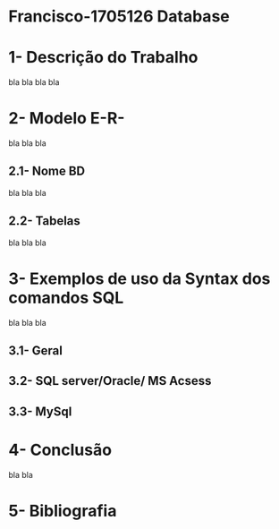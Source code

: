 # Francisco-1705126 Database
# 1- Descrição do Trabalho

bla bla bla bla

# 2- Modelo E-R-
bla bla bla
## 2.1- Nome BD
bla bla bla
## 2.2- Tabelas
bla bla bla
# 3- Exemplos de uso da Syntax dos comandos SQL
bla bla bla
## 3.1- Geral

## 3.2- SQL server/Oracle/ MS Acsess

## 3.3- MySql

# 4- Conclusão
bla bla 
# 5- Bibliografia
